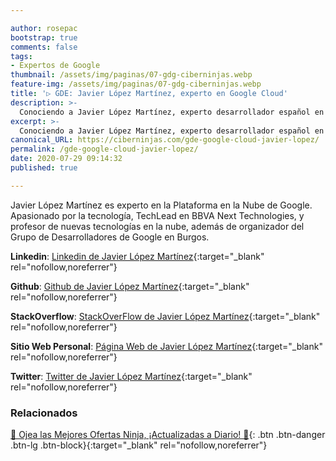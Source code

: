 ```yaml
---

author: rosepac
bootstrap: true
comments: false
tags:
- Expertos de Google
thumbnail: /assets/img/paginas/07-gdg-ciberninjas.webp
feature-img: /assets/img/paginas/07-gdg-ciberninjas.webp
title: '▷ GDE: Javier López Martínez, experto en Google Cloud'
description: >-
  Conociendo a Javier López Martínez, experto desarrollador español en la tecnología Google Cloud Computer incluido en el programa de Expertos de Desarrolladores de Google 2020.
excerpt: >-
  Conociendo a Javier López Martínez, experto desarrollador español en la tecnología Google Cloud Computer incluido en el programa de Expertos de Desarrolladores de Google 2020.
canonical_URL: https://ciberninjas.com/gde-google-cloud-javier-lopez/
permalink: /gde-google-cloud-javier-lopez/
date: 2020-07-29 09:14:32
published: true

---
```


Javier López Martínez es experto en la Plataforma en la Nube de Google. Apasionado por la tecnología, TechLead en BBVA Next Technologies, y profesor de nuevas tecnologías en la nube, además de organizador del Grupo de Desarrolladores de Google en Burgos.

**Linkedin**: [Linkedin de Javier López Martínez](https://www.linkedin.com/in/jlopezmartinez/){:target="_blank" rel="nofollow,noreferrer"}

**Github**: [Github de Javier López Martínez](https://github.com/javioreto){:target="_blank" rel="nofollow,noreferrer"}

**StackOverflow**: [StackOverFlow de Javier López Martínez](https://stackoverflow.com/users/6640679/javioreto){:target="_blank" rel="nofollow,noreferrer"}

**Sitio Web Personal**: [Página Web de Javier López Martínez](http://gdgburgos.com/){:target="_blank" rel="nofollow,noreferrer"}

**Twitter**: [Twitter de Javier López Martínez](https://twitter.com/javioreto){:target="_blank" rel="nofollow,noreferrer"}
<!-- https://developers.google.com/community/experts/directory/profile/profile-carlos_sanchez -->

### **Relacionados** <!-- omit in toc -->

[🎁 Ojea las Mejores Ofertas Ninja, ¡Actualizadas a Diario! 🛒](https://www.amazon.es/shop/cibercursos){: .btn .btn-danger .btn-lg .btn-block}{:target="_blank" rel="nofollow,noreferrer"}